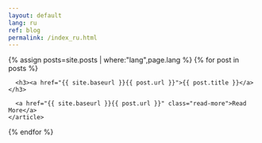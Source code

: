 ```yaml
---
layout: default
lang: ru
ref: blog
permalink: /index_ru.html
---
```


<div class="posts">
  {% assign posts=site.posts | where:"lang",page.lang %}
  {% for post in posts %}
    <article class="post">

      <h3><a href="{{ site.baseurl }}{{ post.url }}">{{ post.title }}</a></h3>

      <a href="{{ site.baseurl }}{{ post.url }}" class="read-more">Read More</a>
    </article>
  {% endfor %}
</div>
